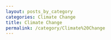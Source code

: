 ```yaml
---
layout: posts_by_category
categories: Climate Change
title: Climate Change
permalink: /category/Climate%20Change
---
```

